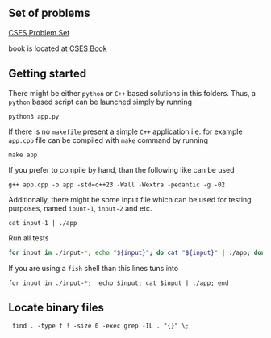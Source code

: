 ## Set of problems

[CSES Problem Set](https://cses.fi/problemset/)

book is located at [CSES Book](https://cses.fi/book/book.pdf)

## Getting started

There might be either `python` or `C++` based solutions in this folders.
Thus, a `python` based script can be launched simply by running

```shell
python3 app.py
```

If there is no `makefile` present a simple `C++` application i.e. for example `app.cpp` file can be compiled with `make` command by running

```make
make app
```

If you prefer to compile by hand, than the following like can be used

```shell
g++ app.cpp -o app -std=c++23 -Wall -Wextra -pedantic -g -02
```

Additionally, there might be some input file which can be used for testing purposes, named `ipunt-1`, `input-2` and etc.

```shell
cat input-1 | ./app
```

Run all tests

```bash
for input in ./input-*; echo "${input}"; do cat "${input}" | ./app; done
```

If you are using a `fish` shell than this lines tuns into

```fish
for input in ./input-*;  echo $input; cat $input | ./app; end
```

## Locate binary files

```shell
 find . -type f ! -size 0 -exec grep -IL . "{}" \;
```
